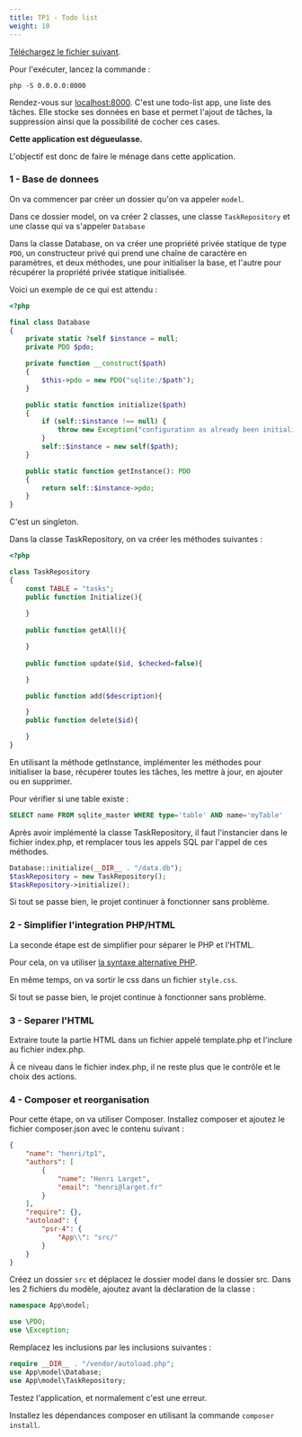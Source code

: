 ```yaml
---
title: TP1 - Todo list
weight: 10
---
```




[Téléchargez le fichier suivant](https://static.d3cima.com/courses/TP1.php).

Pour l'exécuter, lancez la commande :
```
php -S 0.0.0.0:8000 
```

Rendez-vous sur [localhost:8000](http://localhost:8000/).
C'est une todo-list app, une liste des tâches. Elle stocke ses données en base et permet l'ajout de tâches, la suppression ainsi que la possibilité de cocher ces cases.

__Cette application est dégueulasse.__

L'objectif est donc de faire le ménage dans cette application.


### 1 - Base de donnees

On va commencer par créer un dossier qu'on va appeler `model`. 

Dans ce dossier model, on va créer 2 classes, une classe `TaskRepository` et une classe qui va s'appeler `Database`

Dans la classe Database, on va créer une propriété privée statique de type `PDO`, un constructeur privé qui prend une chaîne de caractère en paramètres, et deux méthodes, une pour initialiser la base, et l'autre pour récupérer la propriété privée statique initialisée.

Voici un exemple de ce qui est attendu :

```php
<?php

final class Database
{
    private static ?self $instance = null;
    private PDO $pdo;

    private function __construct($path)
    {
        $this->pdo = new PDO("sqlite:/$path");
    }

    public static function initialize($path)
    {
        if (self::$instance !== null) {
            throw new Exception("configuration as already been initialized");
        }
        self::$instance = new self($path);
    }

    public static function getInstance(): PDO
    {
        return self::$instance->pdo;
    }
}
```

C'est un singleton.

Dans la classe TaskRepository, on va créer les méthodes suivantes :
```php
<?php

class TaskRepository
{
    const TABLE = "tasks";
    public function Initialize(){
    
    }
    
    public function getAll(){

    }
    
    public function update($id, $checked=false){

    }

    public function add($description){

    }
    public function delete($id){

    }
}
```
En utilisant la méthode getInstance, implémenter les méthodes pour initialiser la base, récupérer toutes les tâches, les mettre à jour, en ajouter ou en supprimer.

Pour vérifier si une table existe :
```sql
SELECT name FROM sqlite_master WHERE type='table' AND name='myTable'
```

Après avoir implémenté la classe TaskRepository, il faut l'instancier dans le fichier index.php, et remplacer tous les appels SQL par l'appel de ces méthodes.

```php
Database::initialize(__DIR__ . "/data.db");
$taskRepository = new TaskRepository();
$taskRepository->initialize();
```

Si tout se passe bien, le projet continuer à fonctionner sans problème.

### 2 - Simplifier l'integration PHP/HTML

La seconde étape est de simplifier pour séparer le PHP et l'HTML.

Pour cela, on va utiliser [la syntaxe alternative PHP](https://www.php.net/manual/fr/control-structures.alternative-syntax.php).

En même temps, on va sortir le css dans un fichier `style.css`.

Si tout se passe bien, le projet continue à fonctionner sans problème.

### 3 - Separer l'HTML
Extraire toute la partie HTML dans un fichier appelé template.php et l'inclure au fichier index.php.

À ce niveau dans le fichier index.php, il ne reste plus que le contrôle et le choix des actions.

### 4 - Composer et reorganisation
Pour cette étape, on va utiliser Composer.
Installez composer et ajoutez le fichier composer.json avec le contenu suivant : 
```json
{
    "name": "henri/tp1",
    "authors": [
        {
            "name": "Henri Larget",
            "email": "henri@larget.fr"
        }
    ],
    "require": {},
    "autoload": {
        "psr-4": {
            "App\\": "src/"
        }
    }
}
```

Créez un dossier `src` et déplacez le dossier model dans le dossier src. 
Dans les 2 fichiers du modèle, ajoutez avant la déclaration de la classe :
```php
namespace App\model;

use \PDO;
use \Exception;
```
Remplacez les inclusions par les inclusions suivantes : 
```php
require __DIR__ . "/vendor/autoload.php";
use App\model\Database;
use App\model\TaskRepository;
```

Testez l'application, et normalement c'est une erreur. 

Installez les dépendances composer en utilisant la commande `composer install`. 

    
    
    
    
    
    
    
    
    